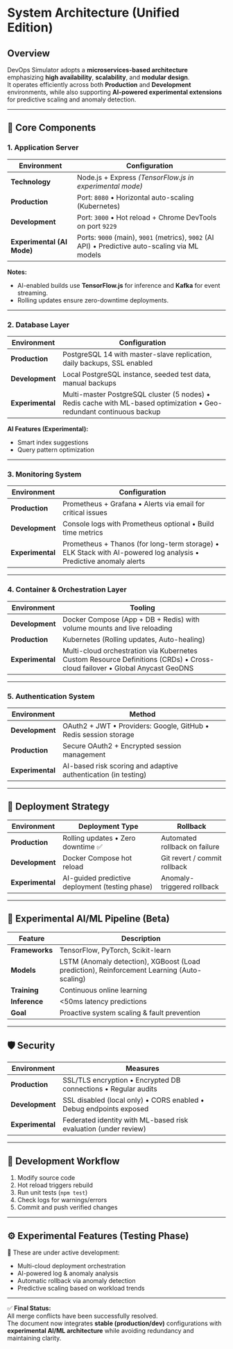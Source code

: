 # System Architecture (Unified Edition)

## Overview
DevOps Simulator adopts a **microservices-based architecture** emphasizing **high availability**, **scalability**, and **modular design**.  
It operates efficiently across both **Production** and **Development** environments, while also supporting **AI-powered experimental extensions** for predictive scaling and anomaly detection.

---

## 🧩 Core Components

### 1. Application Server
| Environment | Configuration |
|--------------|----------------|
| **Technology** | Node.js + Express *(TensorFlow.js in experimental mode)* |
| **Production** | Port: `8080` • Horizontal auto-scaling (Kubernetes) |
| **Development** | Port: `3000` • Hot reload + Chrome DevTools on port `9229` |
| **Experimental (AI Mode)** | Ports: `9000` (main), `9001` (metrics), `9002` (AI API) • Predictive auto-scaling via ML models |

**Notes:**
- AI-enabled builds use **TensorFlow.js** for inference and **Kafka** for event streaming.
- Rolling updates ensure zero-downtime deployments.

---

### 2. Database Layer
| Environment | Configuration |
|--------------|----------------|
| **Production** | PostgreSQL 14 with master-slave replication, daily backups, SSL enabled |
| **Development** | Local PostgreSQL instance, seeded test data, manual backups |
| **Experimental** | Multi-master PostgreSQL cluster (5 nodes) • Redis cache with ML-based optimization • Geo-redundant continuous backup |

**AI Features (Experimental):**
- Smart index suggestions  
- Query pattern optimization  

---

### 3. Monitoring System
| Environment | Configuration |
|--------------|----------------|
| **Production** | Prometheus + Grafana • Alerts via email for critical issues |
| **Development** | Console logs with Prometheus optional • Build time metrics |
| **Experimental** | Prometheus + Thanos (for long-term storage) • ELK Stack with AI-powered log analysis • Predictive anomaly alerts |

---

### 4. Container & Orchestration Layer
| Environment | Tooling |
|--------------|----------|
| **Development** | Docker Compose (App + DB + Redis) with volume mounts and live reloading |
| **Production** | Kubernetes (Rolling updates, Auto-healing) |
| **Experimental** | Multi-cloud orchestration via Kubernetes Custom Resource Definitions (CRDs) • Cross-cloud failover • Global Anycast GeoDNS |

---

### 5. Authentication System
| Environment | Method |
|--------------|---------|
| **Development** | OAuth2 + JWT • Providers: Google, GitHub • Redis session storage |
| **Production** | Secure OAuth2 + Encrypted session management |
| **Experimental** | AI-based risk scoring and adaptive authentication (in testing) |

---

## 🚀 Deployment Strategy
| Environment | Deployment Type | Rollback |
|--------------|----------------|-----------|
| **Production** | Rolling updates • Zero downtime ✅ | Automated rollback on failure |
| **Development** | Docker Compose hot reload | Git revert / commit rollback |
| **Experimental** | AI-guided predictive deployment (testing phase) | Anomaly-triggered rollback |

---

## 🧪 Experimental AI/ML Pipeline (Beta)
| Feature | Description |
|----------|-------------|
| **Frameworks** | TensorFlow, PyTorch, Scikit-learn |
| **Models** | LSTM (Anomaly detection), XGBoost (Load prediction), Reinforcement Learning (Auto-scaling) |
| **Training** | Continuous online learning |
| **Inference** | <50ms latency predictions |
| **Goal** | Proactive system scaling & fault prevention |

---

## 🛡️ Security
| Environment | Measures |
|--------------|-----------|
| **Production** | SSL/TLS encryption • Encrypted DB connections • Regular audits |
| **Development** | SSL disabled (local only) • CORS enabled • Debug endpoints exposed |
| **Experimental** | Federated identity with ML-based risk evaluation (under review) |

---

## 🧰 Development Workflow
1. Modify source code  
2. Hot reload triggers rebuild  
3. Run unit tests (`npm test`)  
4. Check logs for warnings/errors  
5. Commit and push verified changes  

---

## ⚙️ Experimental Features (Testing Phase)
🚧 These are under active development:
- Multi-cloud deployment orchestration  
- AI-powered log & anomaly analysis  
- Automatic rollback via anomaly detection  
- Predictive scaling based on workload trends  

---

✅ **Final Status:**  
All merge conflicts have been successfully resolved.  
The document now integrates **stable (production/dev)** configurations with **experimental AI/ML architecture** while avoiding redundancy and maintaining clarity.

